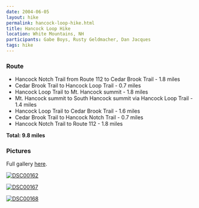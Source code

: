 ```yaml
---
date: 2004-06-05
layout: hike
permalink: hancock-loop-hike.html
title: Hancock Loop Hike
location: White Mountains, NH
participants: Gabe Boys, Rusty Geldmacher, Dan Jacques
tags: hike
---
```


### Route

* Hancock Notch Trail from Route 112 to Cedar Brook Trail - 1.8 miles
* Cedar Brook Trail to Hancock Loop Trail - 0.7 miles
* Hancock Loop Trail to Mt. Hancock summit - 1.8 miles
* Mt. Hancock summit to South Hancock summit via Hancock Loop Trail - 1.4 miles
* Hancock Loop Trail to Cedar Brook Trail - 1.6 miles
* Cedar Brook Trail to Hancock Notch Trail - 0.7 miles
* Hancock Notch Trail to Route 112 - 1.8 miles

**Total: 9.8 miles**

### Pictures

Full gallery [here](http://www.flickr.com/photos/geldmacher/sets/72157594563088651/).

[![DSC00162](http://farm1.static.flickr.com/170/406434877_7665823e46.jpg)](http://www.flickr.com/photos/geldmacher/406434877/)

[![DSC00167](http://farm1.static.flickr.com/123/406434950_21aed408cc.jpg)](http://www.flickr.com/photos/geldmacher/406434950/)

[![DSC00168](http://farm1.static.flickr.com/174/406435037_c6900c6f41.jpg)](http://www.flickr.com/photos/geldmacher/406435037/)
